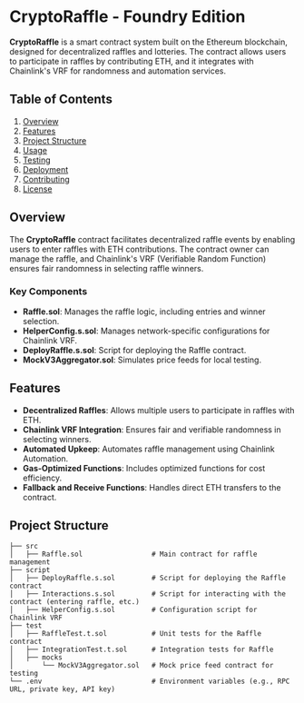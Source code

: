 # CryptoRaffle - Foundry Edition

**CryptoRaffle** is a smart contract system built on the Ethereum blockchain, designed for decentralized raffles and lotteries. The contract allows users to participate in raffles by contributing ETH, and it integrates with Chainlink's VRF for randomness and automation services.

## Table of Contents

1. [Overview](#overview)
2. [Features](#features)
3. [Project Structure](#project-structure)
4. [Usage](#usage)
5. [Testing](#testing)
6. [Deployment](#deployment)
7. [Contributing](#contributing)
8. [License](#license)

## Overview

The **CryptoRaffle** contract facilitates decentralized raffle events by enabling users to enter raffles with ETH contributions. The contract owner can manage the raffle, and Chainlink's VRF (Verifiable Random Function) ensures fair randomness in selecting raffle winners.

### Key Components

- **Raffle.sol**: Manages the raffle logic, including entries and winner selection.
- **HelperConfig.s.sol**: Manages network-specific configurations for Chainlink VRF.
- **DeployRaffle.s.sol**: Script for deploying the Raffle contract.
- **MockV3Aggregator.sol**: Simulates price feeds for local testing.

## Features

- **Decentralized Raffles**: Allows multiple users to participate in raffles with ETH.
- **Chainlink VRF Integration**: Ensures fair and verifiable randomness in selecting winners.
- **Automated Upkeep**: Automates raffle management using Chainlink Automation.
- **Gas-Optimized Functions**: Includes optimized functions for cost efficiency.
- **Fallback and Receive Functions**: Handles direct ETH transfers to the contract.

## Project Structure

```plaintext
├── src
│   ├── Raffle.sol                 # Main contract for raffle management
├── script
│   ├── DeployRaffle.s.sol         # Script for deploying the Raffle contract
│   ├── Interactions.s.sol         # Script for interacting with the contract (entering raffle, etc.)
│   ├── HelperConfig.s.sol         # Configuration script for Chainlink VRF
├── test
│   ├── RaffleTest.t.sol           # Unit tests for the Raffle contract
│   ├── IntegrationTest.t.sol      # Integration tests for Raffle
│   ├── mocks
│       └── MockV3Aggregator.sol   # Mock price feed contract for testing
└── .env                           # Environment variables (e.g., RPC URL, private key, API key)
